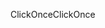 <span data-ttu-id="3ae5b-101">ClickOnce</span><span class="sxs-lookup"><span data-stu-id="3ae5b-101">ClickOnce</span></span>